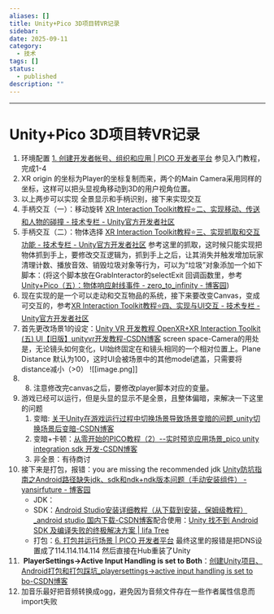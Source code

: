 ```yaml
---
aliases: []
title: Unity+Pico 3D项目转VR记录
sidebar:
date: 2025-09-11
category:
  - 技术
tags: []
status:
  - published
description: ""
---
```

---
# Unity+Pico 3D项目转VR记录

1. 环境配置 [1. 创建开发者帐号、组织和应用 | PICO 开发者平台](https://developer-cn.picoxr.com/document/unity/create-a-developer-account-organization-and-app/) 参见入门教程，完成1-4
2. XR origin 的坐标为Player的坐标复制而来，两个的Main Camera采用同样的坐标，这样可以把头显视角移动到3D的用户视角位置。
3. 以上两步可以实现 全景显示和手柄识别，接下来实现交互
4. 手柄交互（一）：移动旋转 [XR Interaction Toolkit教程⭐二、实现移动、传送和人物的碰撞 - 技术专栏 - Unity官方开发者社区](https://developer.unity.cn/projects/65769b7fedbc2a0026540015)
5. 手柄交互（二）：物体选择 [XR Interaction Toolkit教程⭐三、实现抓取和交互功能 - 技术专栏 - Unity官方开发者社区](https://developer.unity.cn/projects/65769b7bedbc2a0026540012) 参考这里的抓取，这时候只能实现把物体抓到手上，要修改交互逻辑为，抓到手上之后，让其消失并触发增加玩家清理计数、播放音效、销毁垃圾对象等行为，可以为“垃圾”对象添加一个如下脚本：(将这个脚本放在GrabInteractor的selectExit 回调函数里，参考[Unity+Pico（五）：物体响应射线事件 - zero_to_infinity - 博客园](https://www.cnblogs.com/zerotoinfinity/p/17040306.html))
6. 现在实现的是一个可以走动和交互物品的系统，接下来要改变Canvas，变成可交互的，参考[XR Interaction Toolkit教程⭐四、实现与UI交互 - 技术专栏 - Unity官方开发者社区](https://developer.unity.cn/projects/65769b95edbc2a4da3d3edd3)
7. 首先更改场景1的设定：[Unity VR 开发教程 OpenXR+XR Interaction Toolkit (五) UI【旧版】unityvr开发教程-CSDN博客](https://blog.csdn.net/qq_46044366/article/details/127431250)  screen space-Camera的用处是，无论镜头如何变化，UI始终固定在和镜头相同的一个相对位置上。Plane Distance 默认为100，这时UI会被场景中的其他model遮盖，只需要将distance减小（>0）
	![[image.png]]
8. 8. 注意修改完canvas之后，要修改player脚本对应的变量。
9. 游戏已经可以运行，但是头显的显示不是全景，且整体偏暗，来解决一下这里的问题
	1. 变暗: [关于Unity在游戏运行过程中切换场景导致场景变暗的问题_unity切换场景后变暗-CSDN博客](https://blog.csdn.net/weixin_61754136/article/details/133745394#:~:text=%E8%BF%99%E5%85%B6%E5%AE%9E%E6%98%AF%20Unity%20%E8%87%AA%E5%8A%A8%E7%94%9F%E6%88%90%E7%9A%84%E5%8E%9F%E5%9B%A0%EF%BC%8C%E6%89%80%E4%BB%A5%E8%A7%A3%E5%86%B3%E6%96%B9%E6%B3%95%E6%98%AF%E6%89%BE%E5%88%B0Window--Rendering--Lighting%E3%80%82%20%E4%BD%A0%E4%BC%9A%E7%9C%8B%E5%88%B0%E9%9D%A2%E6%9D%BF%E9%87%8C%E9%9D%A2%E6%9C%89%E4%B8%80%E4%B8%AAAuto%20Generate%E7%9A%84%E5%8B%BE%E9%80%89%E6%A1%86%EF%BC%8C%E5%A6%82%E6%9E%9C%E8%A2%AB%E5%8B%BE%E9%80%89%E5%88%99%E5%8F%96%E6%B6%88%E5%8B%BE%E9%80%89%EF%BC%8C%E6%9C%AA%E8%A2%AB%E5%8B%BE%E9%80%89%E5%B0%B1%E4%B8%8D%E7%94%A8%E7%90%86%E4%BC%9A%EF%BC%8C%E7%84%B6%E5%90%8E%E7%82%B9%E5%87%BB%E5%90%8E%E9%9D%A2%E7%9A%84Generate,Lighting%20%E6%8C%89%E9%92%AE%E3%80%82%20%E4%BD%A0%E4%BC%9A%E5%8F%91%E7%8E%B0%E5%9C%A8%E4%BD%A0%E7%9A%84%E5%9C%BA%E6%99%AF%20%E6%96%87%E4%BB%B6%E5%A4%B9%20%E9%87%8C%E9%9D%A2%E4%BC%9A%E7%94%9F%E6%88%90%E4%B8%80%E4%B8%AA%E6%96%87%E4%BB%B6%E5%A4%B9%EF%BC%8C%E6%96%87%E4%BB%B6%E5%A4%B9%E5%90%8D%E7%A7%B0%E5%B0%B1%E6%98%AF%E4%BD%A0%E5%BD%93%E5%89%8D%E5%9C%BA%E6%99%AF%E7%9A%84%E5%90%8D%E7%A7%B0%EF%BC%8C%E8%BF%99%E6%97%B6%E5%80%99%E5%B0%B1%E7%94%9F%E6%95%88%E4%BA%86%E3%80%82)
	2. 变暗+卡顿：[从零开始的PICO教程（2）--实时预览应用场景_pico unity integration sdk 开发-CSDN博客](https://blog.csdn.net/qq_51116518/article/details/131618613)
	3. 非全景：有待商讨
10. 接下来是打包，报错：you are missing the recommended jdk  [Unity防坑指南之Android路径缺失jdk、sdk和ndk+ndk版本问题（手动安装组件） - yansirfuture - 博客园](https://www.cnblogs.com/anderson0/p/16104174.html)
	- JDK：
	- SDK：[Android Studio安装详细教程（从下载到安装，保姆级教程）_android studio 国内下载-CSDN博客](https://blog.csdn.net/weixin_45143788/article/details/127498365)配合使用：[Unity 找不到 Android SDK 及编译失败的终极解决方案 | Iifa Tree](https://blog.iifatree.com/2021/01/10/unity-android-sdk/)
	- 打包：[6. 打包并运行场景 | PICO 开发者平台](https://developer-cn.picoxr.com/document/unity/build-and-run-the-scene/)
	最终这里的报错是把DNS设置成了114.114.114.114 然后直接在Hub重装了Unity
11.  **PlayerSettings->Active Input Handling is set to Both**：[创建Unity项目、Android打包和打包踩坑_playersettings->active input handling is set to bo-CSDN博客](https://blog.csdn.net/m0_71827731/article/details/144628266)
12. 加音乐最好把音频转换成ogg，避免因为音频文件存在一些作者属性信息而import失败